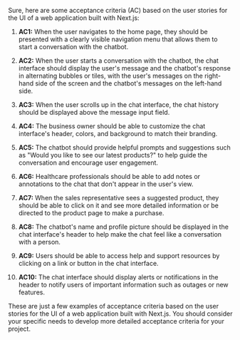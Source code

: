 Sure, here are some acceptance criteria (AC) based on the user stories for the UI of a web application built with Next.js:

1. **AC1:** When the user navigates to the home page, they should be presented with a clearly visible navigation menu that allows them to start a conversation with the chatbot.

2. **AC2:** When the user starts a conversation with the chatbot, the chat interface should display the user's message and the chatbot's response in alternating bubbles or tiles, with the user's messages on the right-hand side of the screen and the chatbot's messages on the left-hand side.

3. **AC3:** When the user scrolls up in the chat interface, the chat history should be displayed above the message input field.

4. **AC4:** The business owner should be able to customize the chat interface's header, colors, and background to match their branding.

5. **AC5:** The chatbot should provide helpful prompts and suggestions such as "Would you like to see our latest products?" to help guide the conversation and encourage user engagement.

6. **AC6:** Healthcare professionals should be able to add notes or annotations to the chat that don't appear in the user's view.

7. **AC7:** When the sales representative sees a suggested product, they should be able to click on it and see more detailed information or be directed to the product page to make a purchase.

8. **AC8:** The chatbot's name and profile picture should be displayed in the chat interface's header to help make the chat feel like a conversation with a person.

9. **AC9:** Users should be able to access help and support resources by clicking on a link or button in the chat interface.

10. **AC10:** The chat interface should display alerts or notifications in the header to notify users of important information such as outages or new features.

These are just a few examples of acceptance criteria based on the user stories for the UI of a web application built with Next.js. You should consider your specific needs to develop more detailed acceptance criteria for your project.